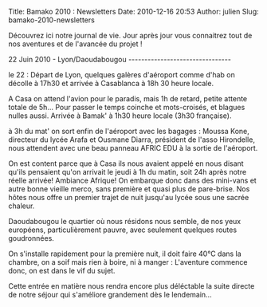 Title: Bamako 2010 : Newsletters
Date: 2010-12-16 20:53
Author: julien
Slug: bamako-2010-newsletters

Découvrez ici notre journal de vie. Jour après jour vous connaitrez tout
de nos aventures et de l'avancée du projet !

</p>
22 Juin 2010 - Lyon/Daoudabougou
--------------------------------

</p>
le 22 : Départ de Lyon, quelques galères d'aéroport comme d'hab on
décolle à 17h30 et arrivée à Casablanca à 18h 30 heure locale.

</p>
A Casa on attend l'avion pour le paradis, mais 1h de retard, petite
attente totale de 5h... Pour passer le temps coinche et mots-croisés, et
blagues nulles aussi. Arrivée à Bamak' à 1h30 heure locale (3h30
française).

</p>
à 3h du mat' on sort enfin de l'aéroport avec les bagages : Moussa Kone,
directeur du lycée Arafa et Ousmane Diarra, président de l'asso
Hirondelle, nous attendent avec une beau panneau AFRIC EDU à la sortie
de l'aéroport.

</p>
On est content parce que à Casa ils nous avaient appelé en nous disant
qu'ils pensaient qu'on arrivait le jeudi à 1h du matin, soit 24h après
notre réelle arrivée! Ambiance Afrique! On embarque donc dans des
mini-vans et autre bonne vieille merco, sans première et quasi plus de
pare-brise. Nos hôtes nous offre un premier trajet de nuit jusqu'au
lycée sous une sacrée chaleur.

</p>
Daoudabougou le quartier où nous résidons nous semble, de nos yeux
européens, particulièrement pauvre, avec seulement quelques routes
goudronnées.

</p>
On s'installe rapidement pour la première nuit, il doit faire 40°C dans
la chambre, on a soif mais rien à boire, ni à manger : L'aventure
commence donc, on est dans le vif du sujet.

</p>
Cette entrée en matière nous rendra encore plus déléctable la suite
directe de notre séjour qui s'améliore grandement dès le lendemain...

</p>

